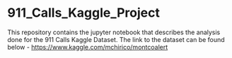 # 911_Calls_Kaggle_Project
This repository contains the jupyter notebook that describes the analysis done for the 911 Calls Kaggle Dataset. The link to the dataset can be found below - https://www.kaggle.com/mchirico/montcoalert
